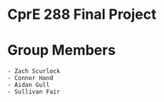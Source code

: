 # CprE 288 Final Project
  # Group Members
    - Zach Scurlock
    - Connor Hand
    - Aidan Gull
    - Sullivan Fair
